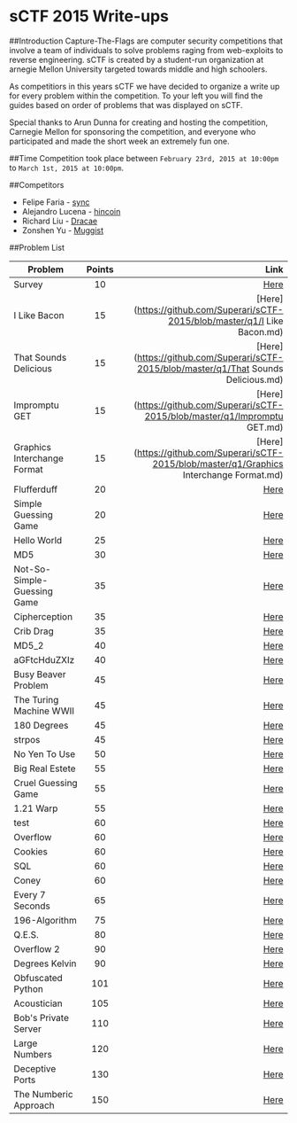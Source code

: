 sCTF 2015 Write-ups
=======

##Introduction
Capture-The-Flags are computer security competitions that involve a team of individuals to solve problems raging from web-exploits to reverse engineering. sCTF is created by a student-run organization at arnegie Mellon University targeted towards middle and high schoolers.

As competitiors in this years sCTF we have decided to organize a write up for every problem within the competition. To your left you will find the guides based on order of problems that was displayed on sCTF.

Special thanks to Arun Dunna for creating and hosting the competition, Carnegie Mellon for sponsoring the competition, and everyone who participated and made the short week an extremely fun one.

##Time
Competition took place between ```February 23rd, 2015 at 10:00pm``` to ```March 1st, 2015 at 10:00pm```.

##Competitors

* Felipe Faria - [sync](https://github.com/Synchronizing)
* Alejandro Lucena - [hincoin](https://github.com/Hincoin)
* Richard Liu - [Dracae](https://github.com/Dracae)
* Zonshen Yu - [Muggist](https://github.com/Muggist)

##Problem List

| Problem                        | Points        | Link |
|--------------------------------|:-------------:| -----:|
| Survey                         | 10            | [Here](https://github.com/Superari/sCTF-2015/blob/master/q1/Survey.md) |
| I Like Bacon                   | 15            | [Here](https://github.com/Superari/sCTF-2015/blob/master/q1/I Like Bacon.md) |
| That Sounds Delicious          | 15            | [Here](https://github.com/Superari/sCTF-2015/blob/master/q1/That Sounds Delicious.md) |
| Impromptu GET                  | 15            | [Here](https://github.com/Superari/sCTF-2015/blob/master/q1/Impromptu GET.md) |
| Graphics Interchange Format    | 15            | [Here](https://github.com/Superari/sCTF-2015/blob/master/q1/Graphics Interchange Format.md) |
| Flufferduff                    | 20            | [Here]() | 
| Simple Guessing Game           | 20            | [Here]() |
| Hello World                    | 25            | [Here]() |
| MD5                            | 30            | [Here]() |
| Not-So-Simple-Guessing Game    | 35            | [Here]() |
| Cipherception                  | 35            | [Here]() |
| Crib Drag                      | 35            | [Here]() |
| MD5_2                          | 40            | [Here]() |
| aGFtcHduZXIz                   | 40            | [Here]() |
| Busy Beaver Problem            | 45            | [Here]() |
| The Turing Machine WWII        | 45            | [Here]() |
| 180 Degrees                    | 45            | [Here]() |
| strpos                         | 45            | [Here]() |
| No Yen To Use                  | 50            | [Here]() |
| Big Real Estete                | 55            | [Here]() |
| Cruel Guessing Game            | 55            | [Here]() |
| 1.21 Warp                      | 55            | [Here]() |
| test                           | 60            | [Here]() |
| Overflow                       | 60            | [Here]() |
| Cookies                        | 60            | [Here]() |
| SQL                            | 60            | [Here]() |
| Coney                          | 60            | [Here]() |
| Every 7 Seconds                | 65            | [Here]() |
| 196-Algorithm                  | 75            | [Here]() |
| Q.E.S.                         | 80            | [Here]() |
| Overflow 2                     | 90            | [Here]() |
| Degrees Kelvin                 | 90            | [Here]() |
| Obfuscated Python              | 101           | [Here]() |
| Acoustician                    | 105           | [Here]() |
| Bob's Private Server           | 110           | [Here]() |
| Large Numbers                  | 120           | [Here]() |
| Deceptive Ports                | 130           | [Here]() |
| The Numberic Approach          | 150           | [Here]() |
